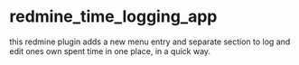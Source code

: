 # redmine_time_logging_app
this redmine plugin adds a new menu entry and separate section to log and edit ones own spent time in one place, in a quick way.

